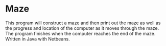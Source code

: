 # Maze
This program will construct a maze and then print out the maze as well as the progress and location of the computer as it moves through the maze. The program finishes when the computer reaches the end of the maze. Written in Java with Netbeans.
